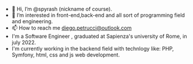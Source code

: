 - 👋 Hi, I’m @spyrash (nickname of course).
- 👀 I’m interested in front-end,back-end and all sort of programming field and engineering.
- 📫 How to reach me diego.petrucci@outlook.com
- I'm a Software Engineer , graduated at Sapienza's university of Rome, in july 2022.
- I'm currently working in the backend field with technlogy like: PHP, Symfony, html, css and js web development.

